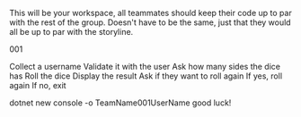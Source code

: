 This will be your workspace, all teammates should keep their code up to par with the rest of the group.  Doesn't have to be the same, just that they would all be up to par with the storyline.

001

Collect a username
Validate it with the user
Ask how many sides the dice has
Roll the dice
Display the result
Ask if they want to roll again
If yes, roll again
If no, exit

dotnet new console -o TeamName001UserName
good luck!